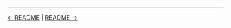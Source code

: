 

<!-- FooterStart -->
---
[← README](../../ch3_job_workspaces_artifacts_parameters/03_10_solution_use_a_build_tool_parameters/README.md) | [README →](../04_01_views_folders/README.md)
<!-- FooterEnd -->
